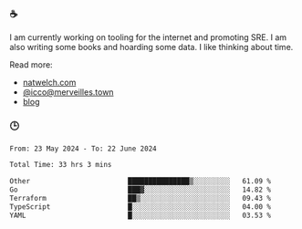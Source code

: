 ### ☕

I am currently working on tooling for the internet and promoting SRE. I am also writing some books and hoarding some data. I like thinking about time. 

Read more:

 - [natwelch.com](https://natwelch.com)
 - [@icco@merveilles.town](https://merveilles.town/@icco)
 - [blog](https://writing.natwelch.com)

### 🕒

<!--START_SECTION:waka-->

```txt
From: 23 May 2024 - To: 22 June 2024

Total Time: 33 hrs 3 mins

Other                        ███████████████▒░░░░░░░░░   61.09 %
Go                           ███▓░░░░░░░░░░░░░░░░░░░░░   14.82 %
Terraform                    ██▒░░░░░░░░░░░░░░░░░░░░░░   09.43 %
TypeScript                   █░░░░░░░░░░░░░░░░░░░░░░░░   04.00 %
YAML                         █░░░░░░░░░░░░░░░░░░░░░░░░   03.53 %
```

<!--END_SECTION:waka-->
